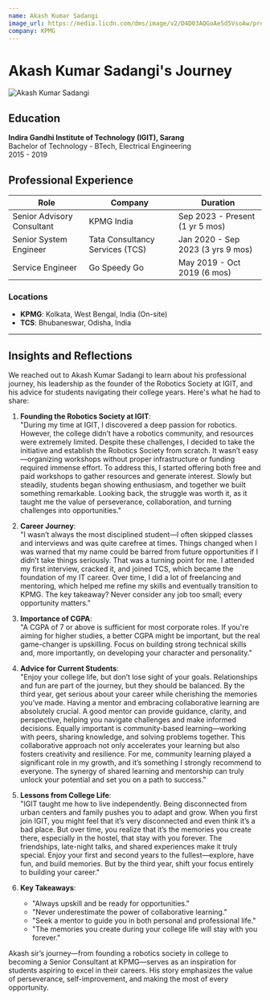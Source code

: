 ```yaml
---
name: Akash Kumar Sadangi
image_url: https://media.licdn.com/dms/image/v2/D4D03AQGoAeSd5VsoAw/profile-displayphoto-shrink_400_400/profile-displayphoto-shrink_400_400/0/1690326027291?e=1742428800&v=beta&t=xmA75mE8C4ero0qG0HkupmMtH0fR4WY9IzZdiLjewbU
company: KPMG
---
```


# Akash Kumar Sadangi's Journey  

![Akash Kumar Sadangi](https://media.licdn.com/dms/image/v2/D4D03AQGoAeSd5VsoAw/profile-displayphoto-shrink_400_400/profile-displayphoto-shrink_400_400/0/1690326027291?e=1742428800&v=beta&t=xmA75mE8C4ero0qG0HkupmMtH0fR4WY9IzZdiLjewbU)  

## Education  
**Indira Gandhi Institute of Technology (IGIT), Sarang**  
Bachelor of Technology - BTech, Electrical Engineering  
2015 - 2019  

## Professional Experience  
| Role                              | Company                  | Duration                     |  
|-----------------------------------|--------------------------|------------------------------|  
| Senior Advisory Consultant        | KPMG India               | Sep 2023 - Present (1 yr 5 mos) |  
| Senior System Engineer            | Tata Consultancy Services (TCS) | Jan 2020 - Sep 2023 (3 yrs 9 mos) |  
| Service Engineer                  | Go Speedy Go             | May 2019 - Oct 2019 (6 mos) |  

### Locations  
- **KPMG**: Kolkata, West Bengal, India (On-site)  
- **TCS**: Bhubaneswar, Odisha, India  

---  

## Insights and Reflections  

We reached out to Akash Kumar Sadangi to learn about his professional journey, his leadership as the founder of the Robotics Society at IGIT, and his advice for students navigating their college years. Here's what he had to share:  

1. **Founding the Robotics Society at IGIT**:  
   "During my time at IGIT, I discovered a deep passion for robotics. However, the college didn’t have a robotics community, and resources were extremely limited. Despite these challenges, I decided to take the initiative and establish the Robotics Society from scratch. It wasn’t easy—organizing workshops without proper infrastructure or funding required immense effort. To address this, I started offering both free and paid workshops to gather resources and generate interest. Slowly but steadily, students began showing enthusiasm, and together we built something remarkable. Looking back, the struggle was worth it, as it taught me the value of perseverance, collaboration, and turning challenges into opportunities."  

2. **Career Journey**:  
   "I wasn’t always the most disciplined student—I often skipped classes and interviews and was quite carefree at times. Things changed when I was warned that my name could be barred from future opportunities if I didn’t take things seriously. That was a turning point for me. I attended my first interview, cracked it, and joined TCS, which became the foundation of my IT career. Over time, I did a lot of freelancing and mentoring, which helped me refine my skills and eventually transition to KPMG. The key takeaway? Never consider any job too small; every opportunity matters."  
3. **Importance of CGPA**:  
   "A CGPA of 7 or above is sufficient for most corporate roles. If you're aiming for higher studies, a better CGPA might be important, but the real game-changer is upskilling. Focus on building strong technical skills and, more importantly, on developing your character and personality."  

4. **Advice for Current Students**:  
   "Enjoy your college life, but don’t lose sight of your goals. Relationships and fun are part of the journey, but they should be balanced. By the third year, get serious about your career while cherishing the memories you’ve made. Having a mentor and embracing collaborative learning are absolutely crucial. A good mentor can provide guidance, clarity, and perspective, helping you navigate challenges and make informed decisions. Equally important is community-based learning—working with peers, sharing knowledge, and solving problems together. This collaborative approach not only accelerates your learning but also fosters creativity and resilience. For me, community learning played a significant role in my growth, and it’s something I strongly recommend to everyone. The synergy of shared learning and mentorship can truly unlock your potential and set you on a path to success."  

5. **Lessons from College Life**:  
   "IGIT taught me how to live independently. Being disconnected from urban centers and family pushes you to adapt and grow. When you first join IGIT, you might feel that it’s very disconnected and even think it’s a bad place. But over time, you realize that it’s the memories you create there, especially in the hostel, that stay with you forever. The friendships, late-night talks, and shared experiences make it truly special. Enjoy your first and second years to the fullest—explore, have fun, and build memories. But by the third year, shift your focus entirely to building your career."  

6. **Key Takeaways**:  
   - "Always upskill and be ready for opportunities."  
   - "Never underestimate the power of collaborative learning."  
   - "Seek a mentor to guide you in both personal and professional life."  
   - "The memories you create during your college life will stay with you forever."  

Akash sir’s journey—from founding a robotics society in college to becoming a Senior Consultant at KPMG—serves as an inspiration for students aspiring to excel in their careers. His story emphasizes the value of perseverance, self-improvement, and making the most of every opportunity.  
